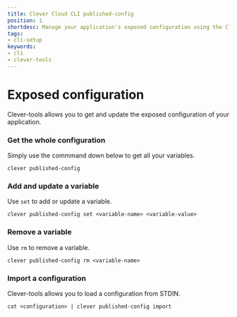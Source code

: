 ```yaml
---
title: Clever Cloud CLI published-config
position: 1
shortdesc: Manage your application's exposed configuration using the Clever Cloud CLI tool
tags:
- cli-setup
keywords:
- cli
- clever-tools
---
```


# Exposed configuration

Clever-tools allows you to get and update the exposed configuration of your application.

### Get the whole configuration

Simply use the commmand down below to get all your variables.

    clever published-config

### Add and update a variable

Use `set` to add or update a variable.

    clever published-config set <variable-name> <variable-value>

### Remove a variable

Use `rm` to remove a variable.

    clever published-config rm <variable-name>

### Import a configuration

Clever-tools allows you to load a configuration from STDIN.

    cat <configuration> | clever published-config import
